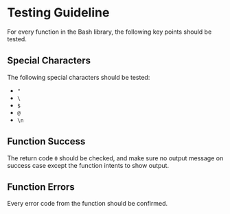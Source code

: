 # Testing Guideline

For every function in the Bash library, the following key points should be tested.

## Special Characters

The following special characters should be tested:

* `"`
* `\`
* `$`
* `@`
* `\n`

## Function Success

The return code `0` should be checked, and make sure no output message on success case except the function intents to show output.

## Function Errors

Every error code from the function should be confirmed.
